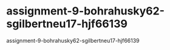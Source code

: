 # assignment-9-bohrahusky62-sgilbertneu17-hjf66139
assignment-9-bohrahusky62-sgilbertneu17-hjf66139

